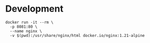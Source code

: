 # Development
```
docker run -it --rm \
  -p 8081:80 \
  --name nginx \
  -v $(pwd):/usr/share/nginx/html docker.io/nginx:1.21-alpine
```